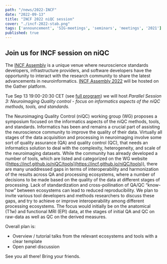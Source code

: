 ```yaml
---
path: "/news/2022-INCF"
date: "2022-09-13"
title: "INCF 2022 niQC session"
cover: "./incf-2022-stab.png"
tags: ['announcement', 'SIG-meetings', 'seminars', 'meetings', '2021']
published: true
---
```


## Join us for INCF session on niQC

The [INCF Assembly](https://neuroinformatics.incf.org/) is a unique
venue where neuroscience standards developers, infrastructure
providers, and software developers have the opportunity to interact
with the research community to share the latest advancements in
neuroinformatics. [INCF Assembly
2022](https://neuroinformatics.incf.org/) will be hosted on the Gather
platform.

Tue Sep 13 19:00-20:30 CET (see [full program](https://neuroinformatics.incf.org/2022/program)) we will host
*Parallel Session 3: Neuroimaging Quality control - focus on
informatics aspects of the niQC methods, tools, and standards.*

The Neuroimaging Quality Control (niQC) working group (WG) proposes a symposium focused on the informatics aspects of the niQC methods, tools, and standards. Informatics has been and remains a crucial part of assisting the neuroscience community to improve the quality of their data. Virtually all stages of the data acquisition and processing in neuroimaging involve some sort of quality assurance (QA) and quality control (QC), that needs an informatics solution to deal with the complexity, heterogeneity, and scale of the neuroimaging datasets. While the community has already developed a number of tools, which are listed and categorized on the WG website ([https://incf.github.io/niQC/tools](https://incf.github.io/niQC/tools)), there are many unaddressed gaps in terms of interoperability and harmonization of the results across QA and processing ecosystems, where a number of decisions to be made based on the quality of the data at different stages of processing. Lack of standardization and cross-pollination of QA/QC “know-how” between ecosystems can lead to reduced reproducibility. We plan to invite various tool developers and methods researchers to discuss these gaps, and try to achieve or improve interoperability among different processing ecosystems. The focus would initially be on the anatomical (T1w) and functional MRI (EPI) data, at the stages of initial QA and QC on raw-data as well as QC on the derived measures.

Overall plan is:

- Overview / tutorial talks from the relevant ecosystems and tools with a clear template
- Open panel discussion

See you all there! Bring your friends.


